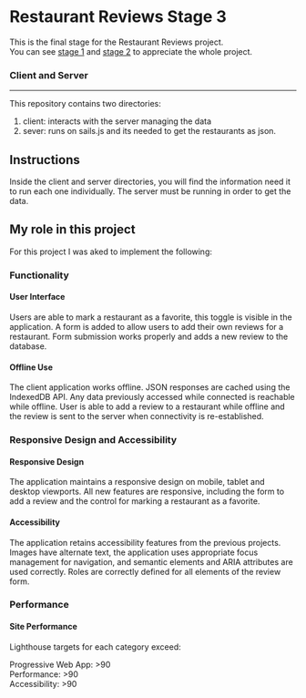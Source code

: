 # Restaurant Reviews Stage 3
This is the final stage for the Restaurant Reviews project.  
You can see [stage 1](https://github.com/franciscojgtz/mws-restaurant-stage-1) and [stage 2](https://github.com/franciscojgtz/mws-restaurant-stage-2) to appreciate the whole project.

### Client and Server
---

This repository contains two directories:
1) client: interacts with the server managing the data
2) sever: runs on sails.js and its needed to get the restaurants as json.

## Instructions
Inside the client and server directories, you will find the information need it to run each one individually.
The server must be running in order to get the data.

## My role in this project

For this project I was aked to implement the following:

### Functionality

#### User Interface
Users are able to mark a restaurant as a favorite, this toggle is visible in the application. A form is added to allow users to add their own reviews for a restaurant. Form submission works properly and adds a new review to the database.

#### Offline Use
The client application works offline. JSON responses are cached using the IndexedDB API. Any data previously accessed while connected is reachable while offline. User is able to add a review to a restaurant while offline and the review is sent to the server when connectivity is re-established.

### Responsive Design and Accessibility

#### Responsive Design
The application maintains a responsive design on mobile, tablet and desktop viewports. All new features are responsive, including the form to add a review and the control for marking a restaurant as a favorite.

#### Accessibility
The application retains accessibility features from the previous projects. Images have alternate text, the application uses appropriate focus management for navigation, and semantic elements and ARIA attributes are used correctly. Roles are correctly defined for all elements of the review form.

### Performance

#### Site Performance
Lighthouse targets for each category exceed:

Progressive Web App: >90  
Performance: >90  
Accessibility: >90  
